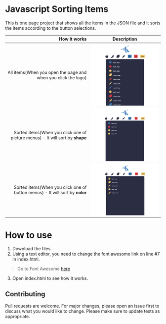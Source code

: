 # Javascript Sorting Items

This is one page project that shows all the items in the JSON file and it sorts the items according to the button selections.

| How it works | Description |
| -----: | ----------- |
|  All items(When you open the page and when you click the logo) | <img src="https://github.com/rebeccachoo/javascript-sorting-items/blob/main/screenshot1.png?raw=true" width="400" />       |
|  Sorted items(When you click one of picture menus) - It will sort by **shape** | <img src="https://github.com/rebeccachoo/javascript-sorting-items/blob/main/screenshot2.png?raw=true" width="400" />       |
|  Sorted items(When you click one of button menus) - It will sort by **color** | <img src="https://github.com/rebeccachoo/javascript-sorting-items/blob/main/screenshot3.png?raw=true" width="400" />       |


# How to use

1. Download the files.
2. Using a text editor, you need to change the font awesome link on line #7 in index.html.
> Go to Font Awesome [here](https://fontawesome.com/start)
3. Open index.html to see how it works.

## Contributing

Pull requests are welcome. For major changes, please open an issue first to discuss what you would like to change.
Please make sure to update tests as appropriate. 
